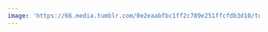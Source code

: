 ```yaml
---
image: 'https://66.media.tumblr.com/0e2eaabfbc1ff2c789e251ffcfdb3d10/tumblr_n86h59u5RI1tbdx3so1_r1_1280.jpg'
---
```

